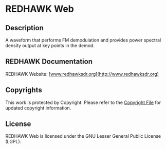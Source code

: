 # REDHAWK Web

## Description

A waveform that performs FM demodulation and provides power spectral density output at key points in the demod.

## REDHAWK Documentation

REDHAWK Website: [www.redhawksdr.org](http://www.redhawksdr.org)

## Copyrights

This work is protected by Copyright. Please refer to the [Copyright File](src/COPYRIGHT) for updated copyright information.

## License

REDHAWK Web is licensed under the GNU Lesser General Public License (LGPL).
